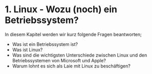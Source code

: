 # 1. Linux - Wozu \(noch\) ein Betriebssystem?

In diesem Kapitel werden wir kurz folgende Fragen beantworten;

* Was ist ein Betriebssystem ist?
* Was ist Linux?
* Was sind die wichtigsten Unterschiede zwischen Linux und den Betriebssystemen von Microsoft und Apple?
* Warum lohnt es sich als Laie mit Linux zu beschäftigen?



